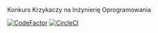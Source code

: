 Konkurs Krzykaczy na Inżynierię Oprogramowania

[![CodeFactor](https://www.codefactor.io/repository/github/sggw-inf-2015-2/kok/badge)](https://www.codefactor.io/repository/github/sggw-inf-2015-2/kok)
[![CircleCI](https://circleci.com/gh/danlupei/kok.svg?style=svg&circle-token=226764f9aae4564aa8caebb048f3045e7936bce7)](https://circleci.com/gh/danlupei/kok)
